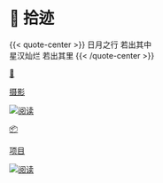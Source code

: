 # 🧭 拾迹


{{< quote-center >}}
日月之行 若出其中<br>
星汉灿烂 若出其里
{{< /quote-center >}}

<div class="subpage-box">
  <div class="subpage-box-cover">
    <a href="https://blog.ralvines.top/time/photo" data-pjax-state="">
      <p class="image-hyper">📸</p>
      <p class="image-caption">摄影</p>
      <img alt="阅读" data-src="" src="https://z1.ax1x.com/2023/10/23/piAW5eH.png" data-loaded="true">
    </a>
  </div>
  <div class="subpage-box-cover">
    <a href="https://blog.ralvines.top/time/project" data-pjax-state="">
      <p class="image-hyper">📦</p>
      <p class="image-caption">项目</p>
      <img alt="阅读" data-src="" src="https://z1.ax1x.com/2023/10/24/piEsjk6.png" data-loaded="true">
    </a>
  </div>
</div>

